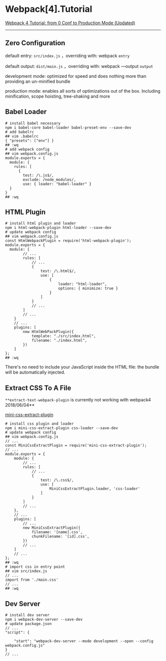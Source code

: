 # Webpack[4].Tutorial

[Webpack 4 Tutorial: from 0 Conf to Production Mode (Updated)](https://www.valentinog.com/blog/webpack-4-tutorial/)

---

## Zero Configuration

default entry: `src/index.js` ，overriding with: webpack `entry` 

default output: `dist/main.js` ，overriding with: webpack —output `output`

development mode: optimized for speed and does nothing more than providing an un-minified bundle

production mode: enables all sorts of optimizations out of the box. Including minification, scope hoisting, tree-shaking and more

## Babel Loader

    # install babel necessary  
    npm i babel-core babel-loader babel-preset-env --save-dev  
    # add babelrc  
    ## vim .babelrc
    { "presets": ["env"] }
    ## :wq  
    # add webpack config  
    ## vim webpack.config.js  
    module.exports = {
      module: {
        rules: [
          {
            test: /\.js$/,
            exclude: /node_modules/,
            use: { loader: "babel-loader" }
      }
    }
    ## :wq
    

## HTML Plugin

    # install html plugin and loader
    npm i html-webpack-plugin html-loader --save-dev
    # update webpack config  
    ## vim webpack.config.js  
    const HtmlWebpackPlugin = require('html-webpack-plugin');
    module.exports = { 
      module: {
    		// ...
    		rules: [
    			// ...
    			{
    				test: /\.html$/,
    				use: [
    					{
    						loader: "html-loader",
    						options: { minimize: true }
    					}
    				]
    			}
    			// ...
    		]
    		// ...
    	}
    	// ...
    	plugins: [
    		new HtmlWebPackPlugin({
    			template: "./src/index.html",
    			filename: "./index.html",
    		})
    	]
    };
    ## :wq

There's no need to include your JavaScript inside the HTML file: the bundle will be automatically injected.

## Extract CSS To A File

`**extract-text-webpack-plugin` is currently not working with webpack4 2018/06/04**

[mini-css-extract-plugin](https://github.com/webpack-contrib/mini-css-extract-plugin)

    # install css plugin and loader 
    npm i mini-css-extract-plugin css-loader --save-dev
    # update webpack config  
    ## vim webpack.config.js
    // ...
    const MiniCssExtractPlugin = require('mini-css-extract-plugin');
    // ...
    module.exports = {
    	module: {
    		// ...
    		rules: [
    			// ...
    			{
    				test: /\.css$/,
    				use: [
    					MiniCssExtractPlugin.loader, 'css-loader'
    				]
    			}
    		]
    		// ...
    	},
    	// ...
    	plugins: [
    		// ...
    		new MiniCssExtractPlugin({
    			filename: '[name].css',
    			chunkFilename: '[id].css',
    		})
    		// ...
    	]
    	// ...
    };
    ## :wq
    # import css in entry point  
    ## vim src/index.js
    // ...
    import from './main.css'
    // ...
    ## :wq

## Dev Server

    # install dev server
    npm i webpack-dev-server --save-dev  
    # update package.json 
    // ...
    "script": {
    
    	"start": "webpack-dev-server --mode development --open --config webpack.config.js"
    }
    // ...